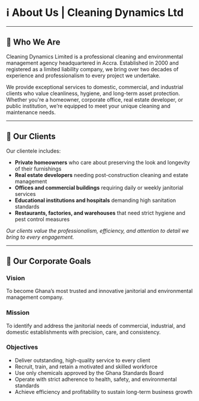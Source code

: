 # ℹ️ About Us | Cleaning Dynamics Ltd

---

## 🧽 Who We Are

Cleaning Dynamics Limited is a professional cleaning and environmental management agency headquartered in Accra. Established in 2000 and registered as a limited liability company, we bring over two decades of experience and professionalism to every project we undertake.

We provide exceptional services to domestic, commercial, and industrial clients who value cleanliness, hygiene, and long-term asset protection. Whether you're a homeowner, corporate office, real estate developer, or public institution, we’re equipped to meet your unique cleaning and maintenance needs.

---

## 🤝 Our Clients

Our clientele includes:
- **Private homeowners** who care about preserving the look and longevity of their furnishings
- **Real estate developers** needing post-construction cleaning and estate management
- **Offices and commercial buildings** requiring daily or weekly janitorial services
- **Educational institutions and hospitals** demanding high sanitation standards
- **Restaurants, factories, and warehouses** that need strict hygiene and pest control measures

_Our clients value the professionalism, efficiency, and attention to detail we bring to every engagement._

---

## 🎯 Our Corporate Goals

### Vision  
To become Ghana’s most trusted and innovative janitorial and environmental management company.

### Mission  
To identify and address the janitorial needs of commercial, industrial, and domestic establishments with precision, care, and consistency.

### Objectives  
- Deliver outstanding, high-quality service to every client  
- Recruit, train, and retain a motivated and skilled workforce  
- Use only chemicals approved by the Ghana Standards Board  
- Operate with strict adherence to health, safety, and environmental standards  
- Achieve efficiency and profitability to sustain long-term business growth
